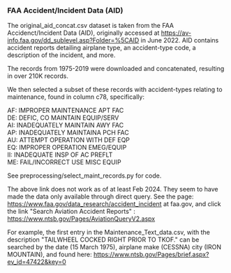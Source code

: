 ### FAA Accident/Incident Data (AID)

The original_aid_concat.csv dataset is taken from the FAA Accidenct/Incident Data (AID), originally accessed at https://av-info.faa.gov/dd_sublevel.asp?Folder=%5CAID in June 2022. AID contains accident reports detailing airplane type, an accident-type code, a description of the incident, and more.

The records from 1975-2019 were downloaded and concatenated, resulting in over 210K records.

We then selected a subset of these records with accident-types relating to maintenance, found in column c78, specifically:

AF: IMPROPER MAINTENANCE APT FAC\
DE: DEFIC, CO MAINTAIN EQUIP/SERV\
AI: INADEQUATELY MAINTAIN AWY FAC\
AP: INADEQUATELY MAINTAINA PCH FAC\
AU: ATTEMPT OPERATION WITH DEF EQP\
EQ: IMPROPER OPERATION EMEG/EQUIP\
II: INADEQUATE INSP OF AC PREFLT\
ME: FAIL/INCORRECT USE MISC EQUIP

See preprocessing/select_maint_records.py for code.

The above link does not work as of at least Feb 2024. They seem to have made the data only available through direct query. See the page: https://www.faa.gov/data_research/accident_incident at faa.gov, and click the link "Search Aviation Accident Reports" : https://www.ntsb.gov/Pages/AviationQueryV2.aspx

For example, the first entry in the Maintenance_Text_data.csv, with the description "TAILWHEEL COCKED RIGHT PRIOR TO TKOF." can be searched by the date (15 March 1975), airplane make (CESSNA) city (IRON MOUNTAIN), and found here: https://www.ntsb.gov/Pages/brief.aspx?ev_id=47422&key=0